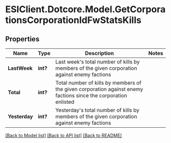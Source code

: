 # ESIClient.Dotcore.Model.GetCorporationsCorporationIdFwStatsKills
## Properties

Name | Type | Description | Notes
------------ | ------------- | ------------- | -------------
**LastWeek** | **int?** | Last week&#39;s total number of kills by members of the given corporation against enemy factions | 
**Total** | **int?** | Total number of kills by members of the given corporation against enemy factions since the corporation enlisted | 
**Yesterday** | **int?** | Yesterday&#39;s total number of kills by members of the given corporation against enemy factions | 

[[Back to Model list]](../README.md#documentation-for-models) [[Back to API list]](../README.md#documentation-for-api-endpoints) [[Back to README]](../README.md)

